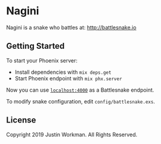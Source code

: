 # Nagini

Nagini is a snake who battles at: http://battlesnake.io

## Getting Started

To start your Phoenix server:

  * Install dependencies with `mix deps.get`
  * Start Phoenix endpoint with `mix phx.server`

Now you can use [`localhost:4000`](http://localhost:4000) as a Battlesnake
endpoint.

To modify snake configuration, edit `config/battlesnake.exs`.

## License

Copyright 2019 Justin Workman. All Rights Reserved.
